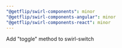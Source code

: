 ```yaml
---
"@getflip/swirl-components": minor
"@getflip/swirl-components-angular": minor
"@getflip/swirl-components-react": minor
---
```


Add "toggle" method to swirl-switch
